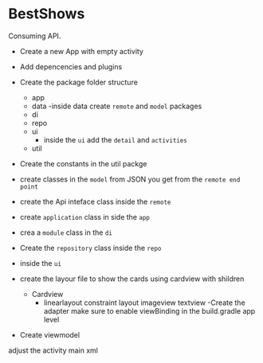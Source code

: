 # BestShows
Consuming API.
- Create a new App with empty activity
- Add depencencies and plugins
- Create the package folder structure
  - app
  - data
    -inside data create `remote` and `model` packages
  - di
  - repo
  - ui
    - inside the `ui` add the `detail` and `activities`
  - util
  
  
- Create the constants in the util packge
- create classes in the `model` from JSON you get from the `remote end point`
- create the Api inteface class inside the `remote`
- create `application` class in side the `app`
- crea a `module` class in the `di`
- Create the `repository` class inside the `repo`
- inside the `ui` 
- create the layour file to show the cards  using cardview with shildren
  - Cardview
    - linearlayout
      constraint layout
        imageview
      textview
-Create the adapter
  make sure to enable viewBinding in the build.gradle app level
- Create viewmodel

adjust the activity main xml
